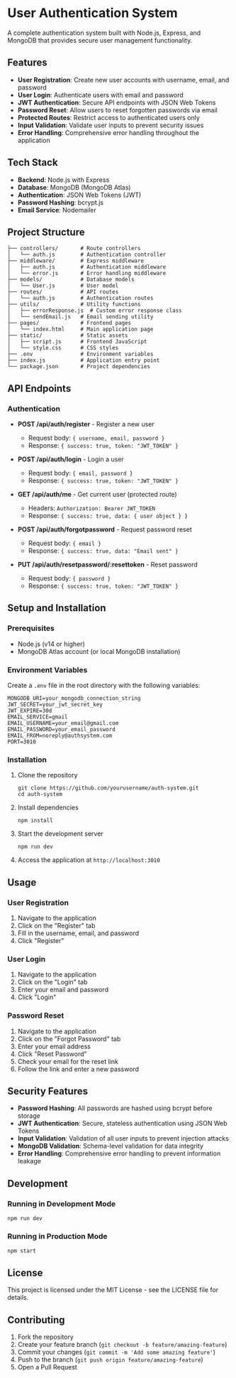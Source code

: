 # User Authentication System

A complete authentication system built with Node.js, Express, and MongoDB that provides secure user management functionality.

## Features

- **User Registration**: Create new user accounts with username, email, and password
- **User Login**: Authenticate users with email and password
- **JWT Authentication**: Secure API endpoints with JSON Web Tokens
- **Password Reset**: Allow users to reset forgotten passwords via email
- **Protected Routes**: Restrict access to authenticated users only
- **Input Validation**: Validate user inputs to prevent security issues
- **Error Handling**: Comprehensive error handling throughout the application

## Tech Stack

- **Backend**: Node.js with Express
- **Database**: MongoDB (MongoDB Atlas)
- **Authentication**: JSON Web Tokens (JWT)
- **Password Hashing**: bcrypt.js
- **Email Service**: Nodemailer

## Project Structure

```
├── controllers/       # Route controllers
│   └── auth.js        # Authentication controller
├── middleware/        # Express middleware
│   ├── auth.js        # Authentication middleware
│   └── error.js       # Error handling middleware
├── models/            # Database models
│   └── User.js        # User model
├── routes/            # API routes
│   └── auth.js        # Authentication routes
├── utils/             # Utility functions
│   ├── errorResponse.js  # Custom error response class
│   └── sendEmail.js   # Email sending utility
├── pages/             # Frontend pages
│   └── index.html     # Main application page
├── static/            # Static assets
│   ├── script.js      # Frontend JavaScript
│   └── style.css      # CSS styles
├── .env               # Environment variables
├── index.js           # Application entry point
└── package.json       # Project dependencies
```

## API Endpoints

### Authentication

- **POST /api/auth/register** - Register a new user
  - Request body: `{ username, email, password }`
  - Response: `{ success: true, token: "JWT_TOKEN" }`

- **POST /api/auth/login** - Login a user
  - Request body: `{ email, password }`
  - Response: `{ success: true, token: "JWT_TOKEN" }`

- **GET /api/auth/me** - Get current user (protected route)
  - Headers: `Authorization: Bearer JWT_TOKEN`
  - Response: `{ success: true, data: { user object } }`

- **POST /api/auth/forgotpassword** - Request password reset
  - Request body: `{ email }`
  - Response: `{ success: true, data: "Email sent" }`

- **PUT /api/auth/resetpassword/:resettoken** - Reset password
  - Request body: `{ password }`
  - Response: `{ success: true, token: "JWT_TOKEN" }`

## Setup and Installation

### Prerequisites

- Node.js (v14 or higher)
- MongoDB Atlas account (or local MongoDB installation)

### Environment Variables

Create a `.env` file in the root directory with the following variables:

```
MONGODB_URI=your_mongodb_connection_string
JWT_SECRET=your_jwt_secret_key
JWT_EXPIRE=30d
EMAIL_SERVICE=gmail
EMAIL_USERNAME=your_email@gmail.com
EMAIL_PASSWORD=your_email_password
EMAIL_FROM=noreply@authsystem.com
PORT=3010
```

### Installation

1. Clone the repository
   ```
   git clone https://github.com/yourusername/auth-system.git
   cd auth-system
   ```

2. Install dependencies
   ```
   npm install
   ```

3. Start the development server
   ```
   npm run dev
   ```

4. Access the application at `http://localhost:3010`

## Usage

### User Registration

1. Navigate to the application
2. Click on the "Register" tab
3. Fill in the username, email, and password
4. Click "Register"

### User Login

1. Navigate to the application
2. Click on the "Login" tab
3. Enter your email and password
4. Click "Login"

### Password Reset

1. Navigate to the application
2. Click on the "Forgot Password" tab
3. Enter your email address
4. Click "Reset Password"
5. Check your email for the reset link
6. Follow the link and enter a new password

## Security Features

- **Password Hashing**: All passwords are hashed using bcrypt before storage
- **JWT Authentication**: Secure, stateless authentication using JSON Web Tokens
- **Input Validation**: Validation of all user inputs to prevent injection attacks
- **MongoDB Validation**: Schema-level validation for data integrity
- **Error Handling**: Comprehensive error handling to prevent information leakage

## Development

### Running in Development Mode

```
npm run dev
```

### Running in Production Mode

```
npm start
```

## License

This project is licensed under the MIT License - see the LICENSE file for details.

## Contributing

1. Fork the repository
2. Create your feature branch (`git checkout -b feature/amazing-feature`)
3. Commit your changes (`git commit -m 'Add some amazing feature'`)
4. Push to the branch (`git push origin feature/amazing-feature`)
5. Open a Pull Request